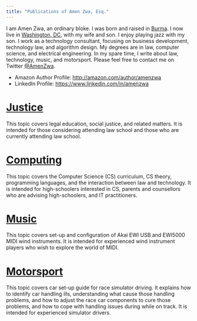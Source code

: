 ```yaml
---
title: "Publications of Amen Zwa, Esq."
---
```


I am Amen Zwa, an ordinary bloke. I was born and raised in [Burma](https://en.wikipedia.org/wiki/Myanmar). I now live in [Washington, DC](https://en.wikipedia.org/wiki/Washington,_D.C.), with my wife and son. I enjoy playing jazz with my son. I work as a technology consultant, focusing on business development, technology law, and algorithm design. My degrees are in law, computer science, and electrical engineering. In my spare time, I write about law, technology, music, and motorsport. Please feel free to contact me on Twitter [@AmenZwa](https://twitter.com/amenzwa).

- Amazon Author Profile: http://amazon.com/author/amenzwa
- LinkedIn Profile: https://www.linkedin.com/in/amenzwa

# [Justice](justice/index.md)

This topic covers legal education, social justice, and related matters. It is intended for those considering attending law school and those who are currently attending law school.

# [Computing](computing/index.md)

This topic covers the Computer Science (CS) curriculum, CS theory, programming languages, and the interaction between law and technology. It is intended for high-schoolers interested in CS, parents and counsellors who are advising high-schoolers, and IT practitioners.

# [Music](music/index.md)

This topic covers set-up and configuration of Akai EWI USB and EWI5000 MIDI wind instruments. It is intended for experienced wind instrument players who wish to explore the world of MIDI.

# [Motorsport](motorsport/index.md)

This topic covers car set-up guide for race simulator driving. It explains how to identify car handling ills, understanding what cause those handling problems, and how to adjust the race car components to cure those problems, and how to cope with handling issues during while on track. It is intended for experienced simulator drivers.
